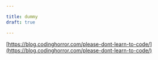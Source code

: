 ```yaml
---

title: dummy
draft: true

---
```


[https://blog.codinghorror.com/please-dont-learn-to-code/](https://blog.codinghorror.com/please-dont-learn-to-code/)

